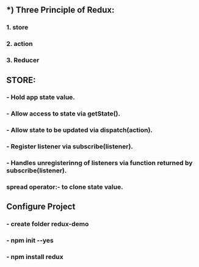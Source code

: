 
## *) Three Principle of Redux:
### 1. store
### 2. action
### 3. Reducer


## STORE:


### - Hold app state value.
### - Allow access to state via getState().
### - Allow state to be updated via dispatch(action).
### - Register listener via subscribe(listener).
### - Handles unregisterinng of listeners via function returned by subscribe(listener).

### spread operator:- to clone state value.

## Configure Project
### - create folder redux-demo
### - npm init --yes 
### - npm install redux 
